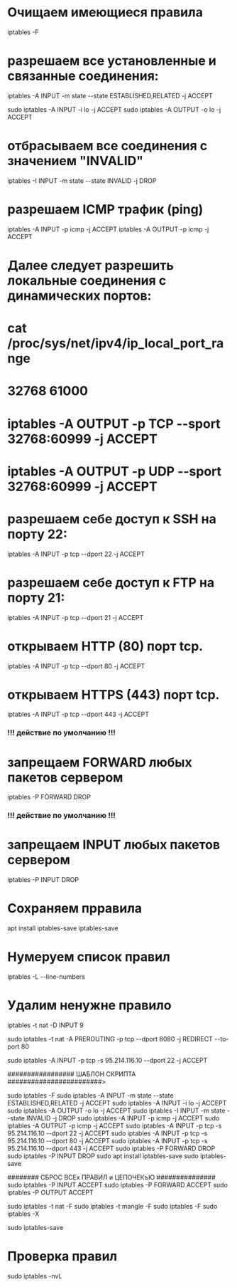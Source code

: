 # Очищаем имеющиеся правила

iptables -F

# разрешаем все установленные и связанные соединения:

<!-- Если кратко, то здесь добавляется два правила в цепочки INPUT и OUTPUT, разрешающие отправку и прием данных из интерфейса lo. Еще одно интересное и важное правило, которое многие упускают. Нужно запрещать только новые соединения, а пакеты для уже открытых нужно разрешать. Иначе получится, что мы отправляем серверу запрос (цепочка OUTPUT открыта), соединение открывается, но сервер не может нам ответить, потому что все пакеты отбрасываются в INPUT. Поэтому нужно разрешить все пакеты с состоянием ESTABLISHED и RELATED. Для этого есть модуль state: -->

iptables -A INPUT -m state --state ESTABLISHED,RELATED -j ACCEPT

<!-- Теперь нам нужно добавить правила, которые разрешат обмен данными между любыми портами на локальном интерфейсе lo, это нужно чтобы не вызвать системных ошибок (PHP не сможет обратиться к MySQL и так далее): -->

sudo iptables -A INPUT -i lo -j ACCEPT
sudo iptables -A OUTPUT -o lo -j ACCEPT

# отбрасываем все соединения с значением "INVALID"

iptables -I INPUT -m state --state INVALID -j DROP

# разрешаем ICMP трафик (ping)

iptables -A INPUT -p icmp -j ACCEPT
iptables -A OUTPUT -p icmp -j ACCEPT

# Далее следует разрешить локальные соединения с динамических портов:

# cat /proc/sys/net/ipv4/ip_local_port_range

# 32768 61000

# iptables -A OUTPUT -p TCP --sport 32768:60999 -j ACCEPT

# iptables -A OUTPUT -p UDP --sport 32768:60999 -j ACCEPT

# разрешаем себе доступ к SSH на порту 22:

iptables -A INPUT -p tcp --dport 22 -j ACCEPT

# разрешаем себе доступ к FTP на порту 21:

iptables -A INPUT -p tcp --dport 21 -j ACCEPT

# открываем HTTP (80) порт tcp.

iptables -A INPUT -p tcp --dport 80 -j ACCEPT

# открываем HTTPS (443) порт tcp.

iptables -A INPUT -p tcp --dport 443 -j ACCEPT

### !!! действие по умолчанию !!!

# запрещаем FORWARD любых пакетов сервером

iptables -P FORWARD DROP

### !!! действие по умолчанию !!!

# запрещаем INPUT любых пакетов сервером

iptables -P INPUT DROP

# Сохраняем прравила

apt install iptables-save
iptables-save

# Нумеруем список правил

iptables -L --line-numbers

# Удалим ненужне правило

iptables -t nat -D INPUT 9

<!-- Каждый раз необходимо выполнять iptables-save чтобы проверить результат. -->

<!-- Настройка переадресации с одного порта на другой -->

sudo iptables -t nat -A PREROUTING -p tcp --dport 8080 -j REDIRECT --to-port 80

<!-- Открыть порт для определенного ip -->

sudo iptables -A INPUT -p tcp -s 95.214.116.10 --dport 22 -j ACCEPT

################# ШАБЛОН СКРИПТА ########################>

sudo iptables -F
sudo iptables -A INPUT -m state --state ESTABLISHED,RELATED -j ACCEPT
sudo iptables -A INPUT -i lo -j ACCEPT
sudo iptables -A OUTPUT -o lo -j ACCEPT
sudo iptables -I INPUT -m state --state INVALID -j DROP
sudo iptables -A INPUT -p icmp -j ACCEPT
sudo iptables -A OUTPUT -p icmp -j ACCEPT
sudo iptables -A INPUT -p tcp -s 95.214.116.10 --dport 22 -j ACCEPT
sudo iptables -A INPUT -p tcp -s 95.214.116.10 --dport 80 -j ACCEPT
sudo iptables -A INPUT -p tcp -s 95.214.116.10 --dport 443 -j ACCEPT
sudo iptables -P FORWARD DROP
sudo iptables -P INPUT DROP
sudo apt install iptables-save
sudo iptables-save

######## СБРОС ВСЕх ПРАВИЛ и ЦЕПОЧЕКъЮ ###############
sudo iptables -P INPUT ACCEPT
sudo iptables -P FORWARD ACCEPT
sudo iptables -P OUTPUT ACCEPT

sudo iptables -t nat -F
sudo iptables -t mangle -F
sudo iptables -F
sudo iptables -X

sudo iptables-save


# Проверка правил
sudo iptables -nvL 